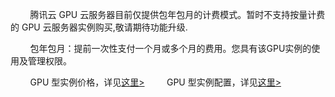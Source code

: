 &nbsp;&nbsp;&nbsp;&nbsp;&nbsp;&nbsp;&nbsp;&nbsp;腾讯云 GPU 云服务器目前仅提供包年包月的计费模式。暂时不支持按量计费的 GPU 云服务器实例购买,敬请期待功能升级.


&nbsp;&nbsp;&nbsp;&nbsp;&nbsp;&nbsp;&nbsp;&nbsp;包年包月：提前一次性支付一个月或多个月的费用。您具有该GPU实例的使用及管理权限。

&nbsp;&nbsp;&nbsp;&nbsp;&nbsp;&nbsp;&nbsp;&nbsp;GPU 型实例价格，详见[这里>](https://www.qcloud.com/document/product/560/8025)
&nbsp;&nbsp;&nbsp;&nbsp;&nbsp;&nbsp;&nbsp;&nbsp;GPU 型实例配置，详见[这里>](https://www.qcloud.com/document/product/560/8024)




